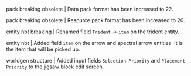 pack breaking obsolete | Data pack format has been increased to 22.

pack breaking obsolete | Resource pack format has been increased to 20.

entity nbt breaking | Renamed field `Trident` -> `item` on the trident entity.

entity nbt | Added field `item` on the arrow and spectral arrow entities. It is the item that will be picked up.

worldgen structure | Added input fields `Selection Priority` and `Placement Priority` to the jigsaw block edit screen.
